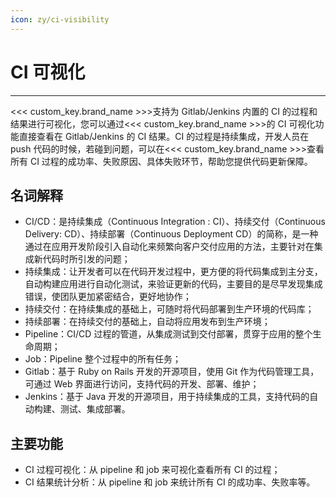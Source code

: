 ```yaml
---
icon: zy/ci-visibility
---
```

# CI 可视化
---

<<< custom_key.brand_name >>>支持为 Gitlab/Jenkins 内置的 CI 的过程和结果进行可视化，您可以通过<<< custom_key.brand_name >>>的 CI 可视化功能直接查看在 Gitlab/Jenkins 的 CI 结果。CI 的过程是持续集成，开发人员在 push 代码的时候，若碰到问题，可以在<<< custom_key.brand_name >>>查看所有 CI 过程的成功率、失败原因、具体失败环节，帮助您提供代码更新保障。

## 名词解释

- CI/CD：是持续集成（Continuous Integration : CI）、持续交付（Continuous Delivery: CD）、持续部署（Continuous Deployment CD）的简称，是一种通过在应用开发阶段引入自动化来频繁向客户交付应用的方法，主要针对在集成新代码时所引发的问题；
- 持续集成：让开发者可以在代码开发过程中，更方便的将代码集成到主分支，自动构建应用进行自动化测试，来验证更新的代码，主要目的是尽早发现集成错误，使团队更加紧密结合，更好地协作；
- 持续交付：在持续集成的基础上，可随时将代码部署到生产环境的代码库；
- 持续部署：在持续交付的基础上，自动将应用发布到生产环境；
- Pipeline：CI/CD 过程的管道，从集成测试到交付部署，贯穿于应用的整个生命周期；
- Job：Pipeline 整个过程中的所有任务；
- Gitlab：基于 Ruby on Rails 开发的开源项目，使用 Git 作为代码管理工具，可通过 Web 界面进行访问，支持代码的开发、部署、维护；
- Jenkins：基于 Java 开发的开源项目，用于持续集成的工具，支持代码的自动构建、测试、集成部署。

## 主要功能

- CI 过程可视化：从 pipeline 和 job 来可视化查看所有 CI 的过程；
- CI 结果统计分析：从 pipeline 和 job 来统计所有 CI 的成功率、失败率等。

